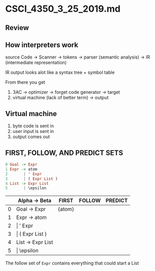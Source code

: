 # CSCI_4350_3_25_2019.md

## Review

## How interpreters work

source Code -> Scanner -> tokens -> parser (semantic analysis) -> IR (intermediate representation)

IR output looks alot like a syntax tree + symbol table

From there you get 

1. 3AC -> optimizer -> forget code generator -> target
2. virtual machine (lack of better term)  -> output

## Virtual machine

1. byte code is sent in
2. user input is sent in
3. output comes out

## FIRST, FOLLOW, AND PREDICT SETS


```haskell
0 Goal -> Expr
1 Expr -> atom
2       | ' Expr
3       | ( Expr List )
4 List -> Expr List
5       | \epsilon
```

| | Alpha -> Beta |FIRST|FOLLOW|PREDICT|
|-|-|-|-|-|
|0|Goal -> Expr             |{atom}| | |
|1|Expr -> atom             | | | |
|2|       \| ' Expr         | | | |
|3|       \| ( Expr List )  | | | |
|4|List -> Expr List        | | | |
|5|      \| \epsilon        | | | |

The follow set of `Expr` contains everything that could start a List